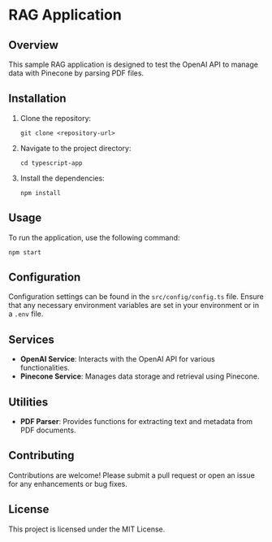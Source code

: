 # RAG Application

## Overview
This sample RAG application is designed to test the OpenAI API to manage data with Pinecone by parsing PDF files.


## Installation
1. Clone the repository:
   ```
   git clone <repository-url>
   ```
2. Navigate to the project directory:
   ```
   cd typescript-app
   ```
3. Install the dependencies:
   ```
   npm install
   ```

## Usage
To run the application, use the following command:
```
npm start
```

## Configuration
Configuration settings can be found in the `src/config/config.ts` file. Ensure that any necessary environment variables are set in your environment or in a `.env` file.

## Services
- **OpenAI Service**: Interacts with the OpenAI API for various functionalities.
- **Pinecone Service**: Manages data storage and retrieval using Pinecone.

## Utilities
- **PDF Parser**: Provides functions for extracting text and metadata from PDF documents.

## Contributing
Contributions are welcome! Please submit a pull request or open an issue for any enhancements or bug fixes.

## License
This project is licensed under the MIT License.
